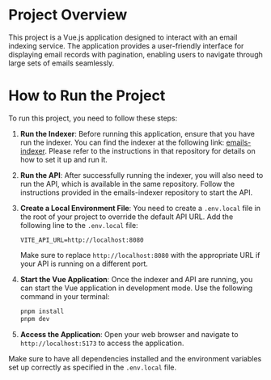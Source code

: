 # Project Overview

This project is a Vue.js application designed to interact with an email indexing service. The application provides a user-friendly interface for displaying email records with pagination, enabling users to navigate through large sets of emails seamlessly.

# How to Run the Project

To run this project, you need to follow these steps:

1. **Run the Indexer**:
   Before running this application, ensure that you have run the indexer. You can find the indexer at the following link: [emails-indexer](https://github.com/mryeibis/emails-indexer). Please refer to the instructions in that repository for details on how to set it up and run it.

2. **Run the API**:
   After successfully running the indexer, you will also need to run the API, which is available in the same repository. Follow the instructions provided in the emails-indexer repository to start the API.

3. **Create a Local Environment File**:
   You need to create a `.env.local` file in the root of your project to override the default API URL. Add the following line to the `.env.local` file:

   ```env
   VITE_API_URL=http://localhost:8080
   ```

   Make sure to replace `http://localhost:8080` with the appropriate URL if your API is running on a different port.

4. **Start the Vue Application**:
   Once the indexer and API are running, you can start the Vue application in development mode. Use the following command in your terminal:

   ```bash
   pnpm install
   pnpm dev
   ```

5. **Access the Application**:
   Open your web browser and navigate to `http://localhost:5173` to access the application.

Make sure to have all dependencies installed and the environment variables set up correctly as specified in the `.env.local` file.
